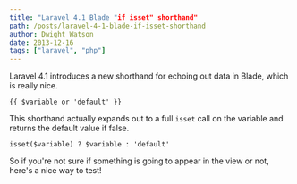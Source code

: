 ```yaml
---
title: "Laravel 4.1 Blade "if isset" shorthand"
path: /posts/laravel-4-1-blade-if-isset-shorthand
author: Dwight Watson
date: 2013-12-16
tags: ["laravel", "php"]
---
```


Laravel 4.1 introduces a new shorthand for echoing out data in Blade, which is really nice.

    {{ $variable or 'default' }}

This shorthand actually expands out to a full `isset` call on the variable and returns the default value if false.

    isset($variable) ? $variable : 'default'

So if you're not sure if something is going to appear in the view or not, here's a nice way to test!
